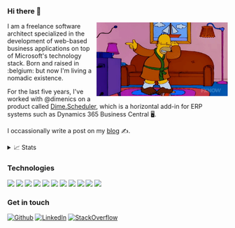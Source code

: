 ### Hi there 👋

<img align="right" alt="GIF" src="images/homer.gif" width="300" />
I am a freelance software architect specialized in the development of web-based business applications on top of Microsoft's technology stack.
Born and raised in :belgium: but now I'm living a nomadic existence. 

For the last five years, I've worked with @dimenics on a product called [Dime.Scheduler](https://www.dimenics.com/products/dime-scheduler/), which is a horizontal add-in for ERP systems such as Dynamics 365 Business Central 🖥️.

I occassionally write a post on my [blog](https://hendrikbulens.com) ✍️.

<details>
<summary>📈 Stats</summary>

<p align="center"> <img src="https://github-readme-stats.vercel.app/api?username=hbulens&theme=default" alt="Stats GitHub" />

</details>

### Technologies

![](https://img.shields.io/badge/c%23%20-%23239120.svg?&style=for-the-badge&logo=c-sharp&logoColor=white)
![](https://img.shields.io/badge/html5%20-%23E34F26.svg?&style=for-the-badge&logo=html5&logoColor=white)
![](https://img.shields.io/badge/css3%20-%231572B6.svg?&style=for-the-badge&logo=css3&logoColor=white)
![](https://img.shields.io/badge/node.js%20-%2343853D.svg?&style=for-the-badge&logo=node.js&logoColor=white)
![](https://img.shields.io/badge/javascript%20-%23323330.svg?&style=for-the-badge&logo=javascript&logoColor=%23F7DF1E)
![](https://img.shields.io/badge/typescript%20-%23007ACC.svg?&style=for-the-badge&logo=typescript&logoColor=white)
![](https://img.shields.io/badge/react%20-%2320232a.svg?&style=for-the-badge&logo=react&logoColor=%2361DAFB)
![](https://img.shields.io/badge/angular%20-%23DD0031.svg?&style=for-the-badge&logo=angular&logoColor=white)
![](https://img.shields.io/badge/bootstrap%20-%23563D7C.svg?&style=for-the-badge&logo=bootstrap&logoColor=white)
![](https://img.shields.io/badge/material%20ui%20-%230081CB.svg?&style=for-the-badge&logo=material-ui&logoColor=white)
![](https://img.shields.io/badge/Microsoft%20Azure-0089D6?logo=microsoft-azure&logoColor=white&style=for-the-badge)


### Get in touch
<a href="https://github.com/hbulens"><img alt="Github" src="https://img.shields.io/badge/GitHub-%2312100E.svg?&style=for-the-badge&logo=Github&logoColor=white" /></a> <a href="https://www.linkedin.com/in/hendrikbulens/"><img alt="LinkedIn" src="https://img.shields.io/badge/linkedin-%230077B5.svg?&style=for-the-badge&logo=linkedin&logoColor=white" /></a> 
<a href="https://stackoverflow.com/users/1842261/hbulens"><img alt="StackOverflow" src="https://img.shields.io/badge/stack%20overflow-FE7A16?logo=stack-overflow&logoColor=white&style=for-the-badge" /></a> 

